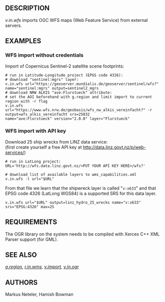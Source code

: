 ## DESCRIPTION

*v.in.wfs* imports OGC WFS maps (Web Feature Service) from external
servers.

## EXAMPLES

### WFS import without credentials

Import of Copernicus Sentinel-2 satellite scene footprints:

```shell
# run in Latitude-Longitude project (EPGS code 4326):
# download "sentinel:mgrs" layer:
v.in.wfs url="https://geoserver.mundialis.de/geoserver/sentinel/wfs?" name="sentinel:mgrs" output=sentinel2_mgrs
# download NRW ALKIS "ave:Flurstueck" attribute:
# set the AOI beforehand with g.region and limit import to current region with -r flag
v.in.wfs url="https://www.wfs.nrw.de/geobasis/wfs_nw_alkis_vereinfacht?" -r output=wfs_alkis_vereinfacht srs=25832
name="ave:Flurstueck" version="2.0.0" layer="Flurstueck"
```

### WFS import with API key

Download 25 ship wrecks from LINZ data service:  
(first create yourself a free API key at
<http://data.linz.govt.nz/p/web-services/>)

```shell
# run in LatLong project:
URL='http://wfs.data.linz.govt.nz/<PUT YOUR API KEY HERE>/wfs?'

# download list of available layers to wms_capabilities.xml
v.in.wfs -l url="$URL"
```

From that file we learn that the shipwreck layer is called "`v:x633`"
and that EPSG code 4326 (LatLong WGS84) is a supported SRS for this data
layer.

```shell
v.in.wfs url="$URL" output=linz_hydro_25_wrecks name="v:x633" srs="EPSG:4326" max=25
```

## REQUIREMENTS

The OGR library on the system needs to be compiled with Xerces C++ XML
Parser support (for GML).

## SEE ALSO

*[g.region](g.region.md), [r.in.wms](r.in.wms.md),
[v.import](v.import.md), [v.in.ogr](v.in.ogr.md)*

## AUTHORS

Markus Neteler, Hamish Bowman
